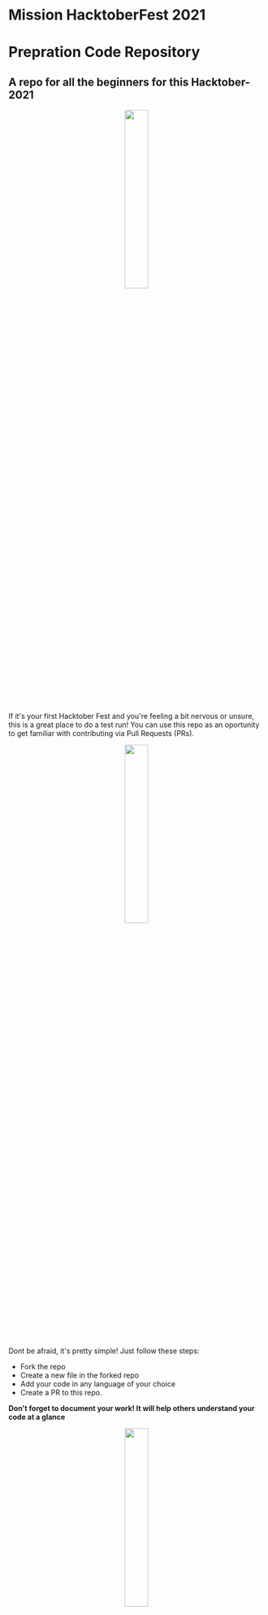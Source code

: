 # Mission HacktoberFest 2021
# Prepration Code Repository

## A repo for all the beginners for this Hacktober- 2021 

<p align = "center"><img src = "https://media.giphy.com/media/h408T6Y5GfmXBKW62l/giphy.gif" width = 30%></p>
  
  If it's your first Hacktober Fest and you're feeling a bit nervous or unsure, this is a great place to do a test run! You can use this repo as an oportunity to get familiar with contributing via Pull Requests (PRs).
  <p align = "center"><img src = "https://media.giphy.com/media/l378BzHA5FwWFXVSg/giphy.gif" width = 30%></p>
  
  Dont be afraid, it's pretty simple! Just follow these steps:
  

- Fork the repo
- Create a new file in the forked repo
- Add your code in any language of your choice
- Create a PR to this repo.
  
  
**Don't forget to document your work! It will help others understand your code at a glance**
  
  <p align = "center"><img src = "https://media.giphy.com/media/11fnCV9rd0m58c/giphy.gif" width = 30%></p>
  
## CODE OF CONDUCT

### Contributor Covenant Code of Conduct

In the interest of fostering an open and welcoming environment, we as contributors and maintainers pledge to making participation in our project and our community a harassment-free experience for everyone, regardless of age, body size, disability, ethnicity, sex characteristics, gender identity and expression, level of experience, education, socio-economic status, nationality, personal appearance, race, religion, or sexual identity and orientation.

## Our RULES

**Examples of behavior that contributes to creating a positive environment include:**

✔ Using welcoming and inclusive language

✔ Being respectful of differing viewpoints and experiences

✔ Gracefully accepting constructive criticism

✔ Focusing on what is best for the community

✔ Showing empathy towards other community members

**Examples of unacceptable behavior by participants include:**

❌ Trolling, insulting/derogatory comments, and personal or political attacks

❌ Public or private harassment

❌ Publishing others' private information, such as a physical or electronic address, without explicit permission

❌ Other conduct which could reasonably be considered inappropriate in a professional setting



This Code of Conduct is adapted from the Contributor Covenant, version 1.4, available at [https://www.contributor-covenant.org/version/1/4/code-of-conduct.html]

For answers to common questions about this code of conduct, see [https://www.contributor-covenant.org/faq]


<p align = "center"><img src = "https://media.giphy.com/media/j1Xyt3DHfJcmk/giphy.gif" width = 30%></p>


  

